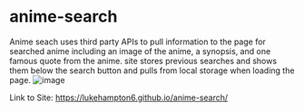 # anime-search
Anime seach uses third party APIs to pull information to the page for searched anime including an image of the anime, a synopsis, and one famous quote from the anime.
site stores previous searches and shows them below the search button and pulls from local storage when loading the page.
![image](https://user-images.githubusercontent.com/82049270/121555030-a3080080-c9e0-11eb-8d88-e24dd21fce59.png)

Link to Site:
https://lukehampton6.github.io/anime-search/
